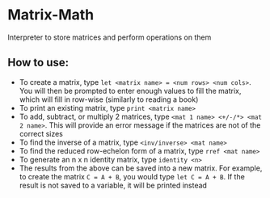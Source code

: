 # Matrix-Math
Interpreter to store matrices and perform operations on them

## How to use:
- To create a matrix, type `let <matrix name> = <num rows> <num cols>`. You will then be prompted to enter enough values to fill the matrix, which will fill in row-wise (similarly to reading a book)
- To print an existing matrix, type `print <matrix name>`
- To add, subtract, or multiply 2 matrices, type `<mat 1 name> <+/-/*> <mat 2 name>`. This will provide an error message if the matrices are not of the correct sizes
- To find the inverse of a matrix, type `<inv/inverse> <mat name>`
- To find the reduced row-echelon form of a matrix, type `rref <mat name>`
- To generate an n x n identity matrix, type `identity <n>`
- The results from the above can be saved into a new matrix. For example, to create the matrix `C = A + B`, you would type `let C = A + B`. If the result is not saved to a variable, it will be printed instead